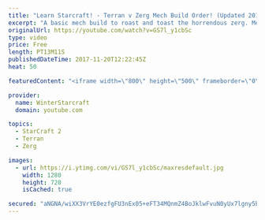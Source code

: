 ```yaml
---
title: "Learn Starcraft! - Terran v Zerg Mech Build Order! (Updated 2018)"
excerpt: "A basic mech build to roast and toast the horrendous zerg. Meant for lower level players looking for some direction! -- Watch live at https://www.twitch.tv/wintergaming"
originalUrl: https://youtube.com/watch?v=GS7l_y1cbSc
type: video
price: Free
length: PT13M11S
publishedDateTime: 2017-11-20T12:22:45Z
heat: 50

featuredContent: "<iframe width=\"800\" height=\"500\" frameborder=\"0\" src=\"https://www.youtube.com/embed/GS7l_y1cbSc\" allow=\"accelerometer; autoplay; encrypted-media; gyroscope; picture-in-picture\" allowfullscreen></iframe>"

provider:
  name: WinterStarcraft
  domain: youtube.com

topics:
  - StarCraft 2
  - Terran
  - Zerg

images:
  - url: https://i.ytimg.com/vi/GS7l_y1cbSc/maxresdefault.jpg
    width: 1280
    height: 720
    isCached: true

secured: "aNGNA/wiXX3VrYE0ezfgFU3nEx05+eFT34MQnmZ4BoJklwFvuN0yUx7lgny5bYXh/JCJtvCg97LoF6D6uSU8vFEPYmV1588ESClsk6zPBX+qmn6aA+U2UOP4QVNfOJ5BDogtRR3KlQQRj1O7zLmEATa4Q7Qp2qOaT2TP+GRaJ54Z0Q0X+WQ3eL7jROayH2Dc4i5pJbT8lFZiJr9r8CJbziArHAo16OZqrfe9WBcsProRHFuKDlOzTzP2sujXC94RJCa/dcMDIO0p1dzIuzCJWo4OrbvnMS62I7L5YlkN+17N8fthzVyYMiCYPvWK7evzdSiTbnWiks9lurRVfWigEHH4PL7AGFAKRebCCbWgHSbPIV6T1PcZlA9rxsG7aeXmPNg0C8MfMA+eeotnVVrpkUSTtuLY7d92eJyUitA4yBE=;sDF1GjJq0sRgBMQQ1l9Y5w=="
---
```


